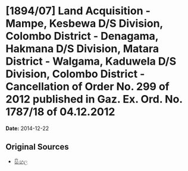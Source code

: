 # [1894/07] Land Acquisition - Mampe, Kesbewa D/S Division, Colombo District - Denagama, Hakmana D/S Division, Matara District - Walgama, Kaduwela D/S Division, Colombo District - Cancellation of Order No. 299 of 2012 published in Gaz. Ex. Ord. No. 1787/18 of 04.12.2012

**Date:** 2014-12-22

## Original Sources

- [සිංහල](https://documents.gov.lk/view/extra-gazettes/2014/12/1894-07_S.pdf)
